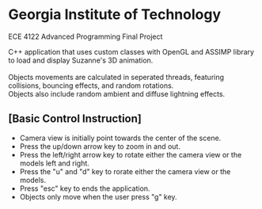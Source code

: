 # Georgia Institute of Technology
ECE 4122 Advanced Programming Final Project

C++ application that uses custom classes with OpenGL and ASSIMP library to load and display Suzanne's 3D animation.
<br>
<br>Objects movements are calculated in seperated threads, featuring collisions, bouncing effects, and random rotations.
<br>Objects also include random ambient and diffuse lightning effects. 


## [Basic Control Instruction]
- Camera view is initially point towards the center of the scene.
- Press the up/down arrow key to zoom in and out.
- Press the left/right arrow key to rotate either the camera view or the models left and right.
- Press the "u" and "d" key to rorate either the camera view or the models.
- Press "esc" key to ends the application.
- Objects only move when the user press "g" key.
